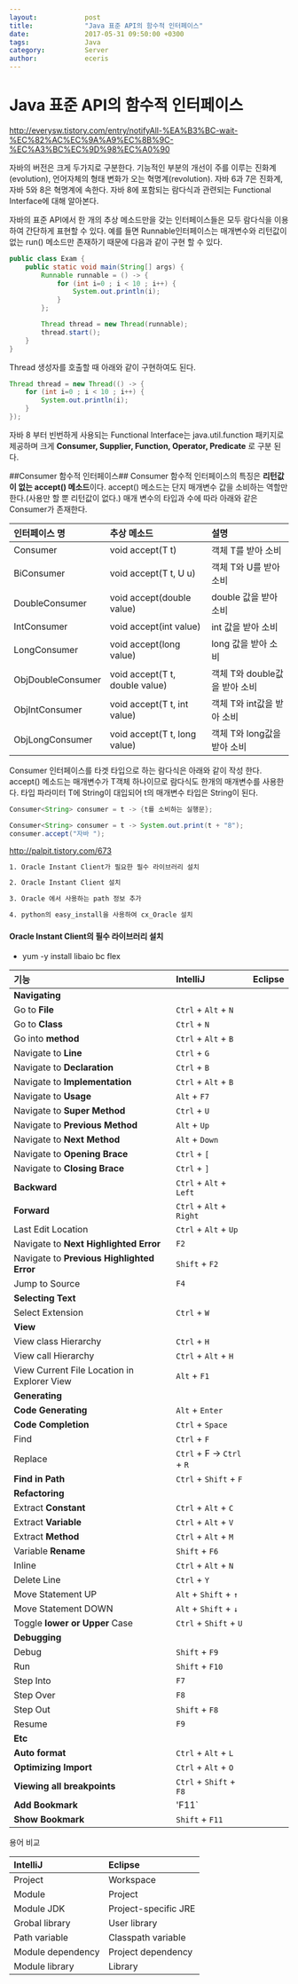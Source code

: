 ```yaml
---
layout:            post
title:             "Java 표준 API의 함수적 인터페이스"
date:              2017-05-31 09:50:00 +0300
tags:              Java
category:          Server
author:            eceris
---
```


# Java 표준 API의 함수적 인터페이스 #
http://everysw.tistory.com/entry/notifyAll-%EA%B3%BC-wait-%EC%82%AC%EC%9A%A9%EC%8B%9C-%EC%A3%BC%EC%9D%98%EC%A0%90

자바의 버전은 크게 두가지로 구분한다. 기능적인 부분의 개선이 주를 이루는 진화계(evolution), 언어자체의 형태 변화가 오는 혁명계(revolution). 자바 6과 7은 진화계, 자바 5와 8은 혁명계에 속한다. 자바 8에 포함되는 람다식과 관련되는 Functional Interface에 대해 알아본다.

자바의 표준 API에서 한 개의 추상 메소드만을 갖는 인터페이스들은 모두 람다식을 이용하여 간단하게 표현할 수 있다. 예를 들면 Runnable인터페이스는 매개변수와 리턴값이 없는 run() 메소드만 존재하기 때문에 다음과 같이 구현 할 수 있다.
```java
public class Exam {
    public static void main(String[] args) {
        Runnable runnable = () -> {
            for (int i=0 ; i < 10 ; i++) {
                System.out.println(i);
            }
        };

        Thread thread = new Thread(runnable);
        thread.start();
    }
}
```
Thread 생성자를 호출할 때 아래와 같이 구현하여도 된다.
```java
Thread thread = new Thread(() -> {
    for (int i=0 ; i < 10 ; i++) {
        System.out.println(i);
    }
});
```
자바 8 부터 빈번하게 사용되는 Functional Interface는 java.util.function 패키지로 제공하며 크게 **Consumer, Supplier, Function, Operator, Predicate** 로 구분 된다.


##Consumer 함수적 인터페이스##
Consumer 함수적 인터페이스의 특징은 **리턴값이 없는 accept() 메소드**이다. accept() 메소드는 단지 매개변수 값을 소비하는 역할만 한다.(사용만 할 뿐 리턴값이 없다.)
매개 변수의 타입과 수에 따라 아래와 같은 Consumer가 존재한다.

|인터페이스 명 | 추상 메소드 | 설명 |
|:--------|:--------|:--------|
| Consumer<T> | void accept(T t) | 객체 T를 받아 소비|
| BiConsumer<T> | void accept(T t, U u) | 객체 T와 U를 받아 소비|
| DoubleConsumer | void accept(double value) | double 값을 받아 소비|
| IntConsumer | void accept(int value) | int 값을 받아 소비|
| LongConsumer | void accept(long value) | long 값을 받아 소비|
| ObjDoubleConsumer<T> | void accept(T t, double value) | 객체 T와 double값을 받아 소비|
| ObjIntConsumer<T> | void accept(T t, int value) | 객체 T와 int값을 받아 소비|
| ObjLongConsumer<T> | void accept(T t, long value) | 객체 T와 long값을 받아 소비|

Consumer<T> 인터페이스를 타겟 타입으로 하는 람다식은 아래와 같이 작성 한다. accept() 메소드는 매개변수가 T객체 하나이므로 람다식도 한개의 매개변수를 사용한다. 타입 파라미터 T에 String이 대입되어 t의 매개변수 타입은 String이 된다.

```java
Consumer<String> consumer = t -> {t를 소비하는 실행문};
```
```java
Consumer<String> consumer = t -> System.out.print(t + "8");
consumer.accept("자바 ");
```

http://palpit.tistory.com/673


```bash
1. Oracle Instant Client가 필요한 필수 라이브러리 설치

2. Oracle Instant Client 설치

3. Oracle 에서 사용하는 path 정보 추가

4. python의 easy_install을 사용하여 cx_Oracle 설치
```  

#### **Oracle Instant Client의 필수 라이브러리 설치**
* yum -y install libaio bc flex




| 기능 | IntelliJ | Eclipse |
|:--------|:--------|:--------|
| **Navigating** |  | |
| Go to **File** | `Ctrl` + `Alt` + `N` |  |
| Go to **Class** | `Ctrl` + `N` | |
| Go into **method** | `Ctrl` + `Alt` + `B` | |
| Navigate to **Line** | `Ctrl` + `G` | |
| Navigate to **Declaration** | `Ctrl` + `B` | |
| Navigate to **Implementation** | `Ctrl` + `Alt` + `B` | |
| Navigate to **Usage** | `Alt` + `F7` | |
| Navigate to **Super Method** | `Ctrl` + `U` | |
| Navigate to **Previous Method** | `Alt` + `Up` | |
| Navigate to **Next Method** | `Alt` + `Down` | |
| Navigate to **Opening Brace** | `Ctrl` + `[` | |
| Navigate to **Closing Brace** | `Ctrl` + `]` | |
| **Backward** | `Ctrl` + `Alt` + `Left` | |
| **Forward** | `Ctrl` + `Alt` + `Right` | |
| Last Edit Location | `Ctrl` + `Alt` + `Up` | |
| Navigate to **Next Highlighted Error** | `F2` | |
| Navigate to **Previous Highlighted Error** | `Shift` + `F2` | |
| Jump to Source | `F4` | |
| **Selecting Text** | | |
| Select Extension | `Ctrl` + `W` | |
| **View** | | |
| View class Hierarchy | `Ctrl` + `H` | |
| View call Hierarchy | `Ctrl` + `Alt` + `H` | |
| View Current File Location in Explorer View | `Alt` + `F1` | |
| **Generating** | | |
| **Code Generating** | `Alt` + `Enter` | |
| **Code Completion** | `Ctrl` + `Space` | |
| Find | `Ctrl` + `F` | |
| Replace  | `Ctrl` + F -> `Ctrl` + `R` | |
| **Find in Path** | `Ctrl` + `Shift` + `F` | |
| **Refactoring** | | |
| Extract **Constant** | `Ctrl` + `Alt` + `C` | |
| Extract **Variable** | `Ctrl` + `Alt` + `V` | |
| Extract **Method** | `Ctrl` + `Alt` + `M` | |
| Variable **Rename** | `Shift` + `F6` | |
| Inline | `Ctrl` + `Alt` + `N` | |
| Delete Line | `Ctrl` + `Y` | |
| Move Statement UP | `Alt` + `Shift` + `↑` | |
| Move Statement DOWN | `Alt` + `Shift` + `↓` | |
| Toggle **lower or Upper** Case | `Ctrl` + `Shift` + `U` | |
| **Debugging** | | |
| Debug | `Shift` + `F9` | |
| Run | `Shift` + `F10` | |
| Step Into | `F7` | |
| Step Over | `F8` | |
| Step Out | `Shift` + `F8` | |
| Resume | `F9` | |
| **Etc** | | |
| **Auto format** | `Ctrl` + `Alt` + `L` | |
| **Optimizing Import** | `Ctrl` + `Alt` + `O` | |
| **Viewing all breakpoints** | `Ctrl` + `Shift` + `F8` | |
| **Add Bookmark** | 'F11` | |
| **Show Bookmark** | `Shift` + `F11` | |


용어 비교

|IntelliJ | Eclipse |
|:--------|:--------|
| Project | Workspace |
| Module | Project |
| Module JDK | Project-specific JRE |
| Grobal library | User library |
| Path variable | Classpath variable |
| Module dependency | Project dependency |
| Module library | Library |

